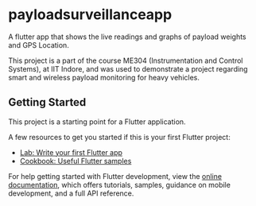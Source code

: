 # payloadsurveillanceapp

A flutter app that shows the live readings and graphs of payload weights and GPS Location.

This project is a part of the course ME304 (Instrumentation and Control Systems), at IIT Indore, and was used to demonstrate a project regarding smart and wireless payload monitoring for heavy vehicles.

## Getting Started

This project is a starting point for a Flutter application.

A few resources to get you started if this is your first Flutter project:

- [Lab: Write your first Flutter app](https://docs.flutter.dev/get-started/codelab)
- [Cookbook: Useful Flutter samples](https://docs.flutter.dev/cookbook)

For help getting started with Flutter development, view the
[online documentation](https://docs.flutter.dev/), which offers tutorials,
samples, guidance on mobile development, and a full API reference.
